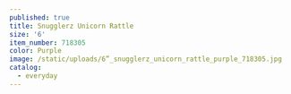 ```yaml
---
published: true
title: Snugglerz Unicorn Rattle
size: '6'
item_number: 718305
color: Purple
image: /static/uploads/6”_snugglerz_unicorn_rattle_purple_718305.jpg
catalog:
  - everyday
---
```


